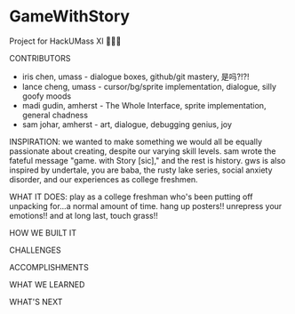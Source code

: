 # GameWithStory
Project for HackUMass XI 🦣🥳🎈 

CONTRIBUTORS
* iris chen, umass - dialogue boxes, github/git mastery, 是吗?!?!
* lance cheng, umass - cursor/bg/sprite implementation, dialogue, silly goofy moods
* madi gudin, amherst - The Whole Interface, sprite implementation, general chadness
* sam johar, amherst - art, dialogue, debugging genius, joy
  
INSPIRATION:
we wanted to make something we would all be equally passionate about creating, despite our varying skill levels. sam wrote the fateful message "game. with Story [sic]," and the rest is history. gws is also inspired by undertale, you are baba, the rusty lake series, social anxiety disorder, and our experiences as college freshmen.

WHAT IT DOES:
play as a college freshman who's been putting off unpacking for...a normal amount of time. hang up posters!! unrepress your emotions!! and at long last, touch grass!!

HOW WE BUILT IT

CHALLENGES

ACCOMPLISHMENTS

WHAT WE LEARNED

WHAT'S NEXT
